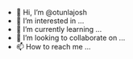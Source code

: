 - 👋 Hi, I’m @otunlajosh
- 👀 I’m interested in ...
- 🌱 I’m currently learning ...
- 💞️ I’m looking to collaborate on ...
- 📫 How to reach me ...

<!---
otunlajosh/otunlajosh is a ✨ special ✨ repository because its `README.md` (this file) appears on your GitHub profile.
You can click the Preview link to take a look at your changes.
--->
